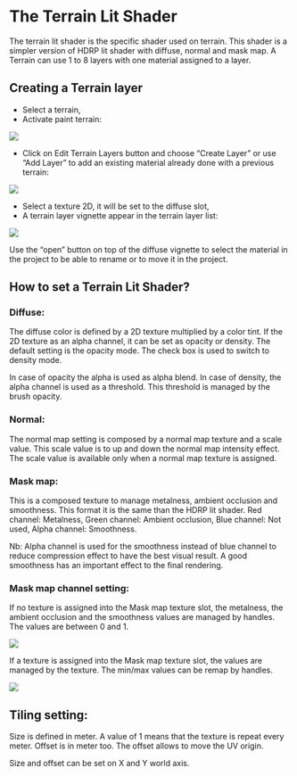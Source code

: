 # The Terrain Lit Shader

The terrain lit shader is the specific shader used on terrain. This shader is a simpler version of HDRP lit shader with diffuse, normal and mask map. 
A Terrain can use 1 to 8 layers with one material assigned to a layer.

## Creating a Terrain layer

- Select a terrain,
- Activate paint terrain:

![](https://github.com/Unity-Technologies/ScriptableRenderPipeline/blob/936b0c1bb82c6854ff10dfae111241fcc7112f71/com.unity.render-pipelines.high-definition/Documentation~/Images/TM-Screen01.jpg?raw=true)
- Click on Edit Terrain Layers button and choose “Create Layer” or use “Add Layer” to add an existing material already done with a previous terrain:

![](https://raw.githubusercontent.com/Unity-Technologies/ScriptableRenderPipeline/dbf9a4d0dd22513eb7ea4fd10558d82d2c548a7a/com.unity.render-pipelines.high-definition/Documentation~/Images/TM-Screen02.jpg)

- Select a texture 2D, it will be set to the diffuse slot,
- A terrain layer vignette appear in the terrain layer list:

![](https://raw.githubusercontent.com/Unity-Technologies/ScriptableRenderPipeline/dbf9a4d0dd22513eb7ea4fd10558d82d2c548a7a/com.unity.render-pipelines.high-definition/Documentation~/Images/TM-Screen03.jpg)

Use the “open” button on top of the diffuse vignette to select the material in the project to be able to rename or to move it in the project.

## How to set a Terrain Lit Shader?

### Diffuse:

The diffuse color is defined by a 2D texture multiplied by a color tint.
If the 2D texture as an alpha channel, it can be set as opacity or density. The default setting is the opacity mode. The check box is used to switch to density mode.

In case of opacity the alpha is used as alpha blend.
In case of density, the alpha channel is used as a threshold. This threshold is managed by the brush opacity.

### Normal:

The normal map setting is composed by a normal map texture and a scale value. This scale value is to up and down the normal map intensity effect.
The scale value is available only when a normal map texture is assigned.

### Mask map:
This is a composed texture to manage metalness, ambient occlusion and smoothness. This format it is the same than the HDRP lit shader.
Red channel: Metalness,
Green channel: Ambient occlusion,
Blue channel: Not used,
Alpha channel: Smoothness.

Nb: Alpha channel is used for the smoothness instead of blue channel to reduce compression effect to have the best visual result. A good smoothness has an important effect to the final rendering.

### Mask map channel setting:
If no texture is assigned into the Mask map texture slot, the metalness, the ambient occlusion and the smoothness values are managed by handles. The values are between 0 and 1.

![](https://raw.githubusercontent.com/Unity-Technologies/ScriptableRenderPipeline/dbf9a4d0dd22513eb7ea4fd10558d82d2c548a7a/com.unity.render-pipelines.high-definition/Documentation~/Images/TM-Screen04.jpg)

If a texture is assigned into the Mask map texture slot, the values are managed by the texture. The min/max values can be remap by handles.

![](https://raw.githubusercontent.com/Unity-Technologies/ScriptableRenderPipeline/dbf9a4d0dd22513eb7ea4fd10558d82d2c548a7a/com.unity.render-pipelines.high-definition/Documentation~/Images/TM-Screen05.jpg)

## Tiling setting:

Size is defined in meter. A value of 1 means that the texture is repeat every meter.
Offset is in meter too. The offset allows to move the UV origin.

Size and offset can be set on X and Y world axis.
